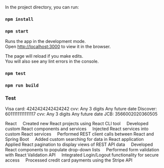 
In the project directory, you can run:
### `npm install`
### `npm start`

Runs the app in the development mode.\
Open [http://localhost:3000](http://localhost:3000) to view it in the browser.

The page will reload if you make edits.\
You will also see any lint errors in the console.

### `npm test`


### `npm run build`


### Test 
Visa card:
4242424242424242  cvv: Any 3 digits   Any future date
Discover:
6011111111111117   cvv: Any 3 digits   Any future date
JCB:
3566002020360505

React
    Created new React projects using React CLI tool
    Developed custom React components and services
    Injected React services into custom React services
    Performed REST client calls between React and Spring Boot
    Added custom searching for data in React application
    Applied React pagination to display views of REST API data
    Developed React components to populate drop-down lists
    Performed form validation with React Validation API
    Integrated Login/Logout functionality for secure access
    Processed credit card payments using the Stripe API

